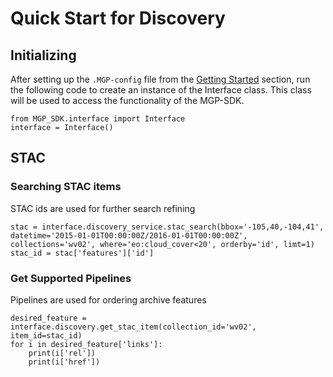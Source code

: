 # Quick Start for Discovery

## Initializing

After setting up the `.MGP-config` file from the [Getting Started](../index.md) section, run the following code to create an instance of the Interface class. This class will be used to access the functionality of the MGP-SDK.

	from MGP_SDK.interface import Interface
	interface = Interface()
	
	
## STAC

### Searching STAC items

STAC ids are used for further search refining

	stac = interface.discovery_service.stac_search(bbox='-105,40,-104,41', datetime='2015-01-01T00:00:00Z/2016-01-01T00:00:00Z', collections='wv02', where='eo:cloud_cover<20', orderby='id', limt=1)
	stac_id = stac['features']['id']
	
### Get Supported Pipelines

Pipelines are used for ordering archive features

	desired_feature = interface.discovery.get_stac_item(collection_id='wv02', item_id=stac_id)
	for i in desired_feature['links']:
		print(i['rel'])
		print(i['href'])